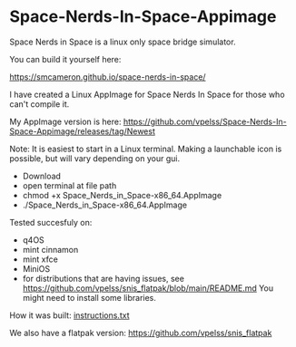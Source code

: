 # Space-Nerds-In-Space-Appimage

Space Nerds in Space is a linux only space bridge simulator.

You can build it yourself here:

https://smcameron.github.io/space-nerds-in-space/

I have created a Linux AppImage for Space Nerds In Space for those who can't compile it.

My AppImage version is here: https://github.com/vpelss/Space-Nerds-In-Space-Appimage/releases/tag/Newest

Note: It is easiest to start in a Linux terminal. Making a launchable icon is possible, but will vary depending on your gui.

- Download
- open terminal at file path
- chmod +x Space_Nerds_in_Space-x86_64.AppImage
- ./Space_Nerds_in_Space-x86_64.AppImage

Tested succesfuly on:
- q4OS
- mint cinnamon
- mint xfce
- MiniOS
- for distributions that are having issues, see https://github.com/vpelss/snis_flatpak/blob/main/README.md  You might need to install some libraries.

How it was built: [instructions.txt](https://github.com/vpelss/Space-Nerds-In-Space-Appimage/blob/main/instructions.txt)

We also have a flatpak version:
https://github.com/vpelss/snis_flatpak





